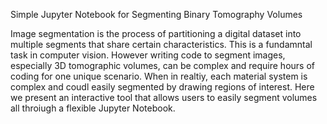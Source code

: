 Simple Jupyter Notebook for Segmenting Binary Tomography Volumes

Image segmentation is the process of partitioning a digital dataset into multiple segments that share certain characteristics. This is a fundamntal task in computer vision. However writing code to segment images, especially 3D tomographic volumes, can be complex and require hours of coding for one unique scenario. When in realtiy, each material system is complex and coudl easily segmented by drawing regions of interest. Here we present an interactive tool that allows users to easily segment volumes all throiugh a flexible Jupyter Notebook.

